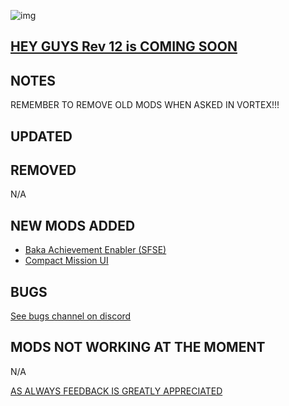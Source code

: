 ![img](https://s11.gifyu.com/images/SgCoI.png)

## [HEY GUYS Rev 12 is COMING SOON](https://)

## NOTES


REMEMBER TO REMOVE OLD MODS WHEN ASKED IN VORTEX!!!



## UPDATED



## REMOVED

N/A

## NEW MODS ADDED

- [Baka Achievement Enabler (SFSE)](https://www.nexusmods.com/starfield/mods/658?tab=description)
- [Compact Mission UI](https://www.nexusmods.com/starfield/mods/682?tab=description)

## BUGS

[See bugs channel on discord](https://discord.gg/xZNztPjA2u)

## MODS NOT WORKING AT THE MOMENT

N/A

[AS ALWAYS FEEDBACK IS GREATLY APPRECIATED](https://)
